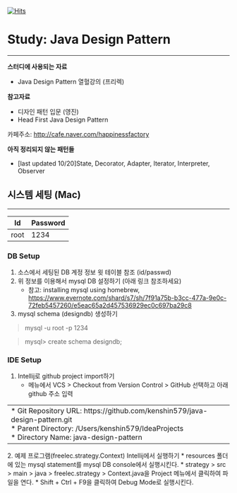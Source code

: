 [![Hits](https://hits.seeyoufarm.com/api/count/incr/badge.svg?url=https%3A%2F%2Fgithub.com%2Fkenshin579%2Ftutorials-java-design-pattern&count_bg=%2379C83D&title_bg=%23555555&icon=&icon_color=%23E7E7E7&title=hits&edge_flat=false)](https://hits.seeyoufarm.com)

# Study: Java Design Pattern
--------------------------------
 
**스터디에 사용되는 자료**

* Java Design Pattern 열혈강의 (프리렉)

**참고자료**

* 디자인 패턴 입문 (영진)
* Head First Java Design Pattern

카페주소: http://cafe.naver.com/happinessfactory

**아직 정리되지 않는 패턴들**
* [last updated 10/20]State, Decorator, Adapter, Iterator, Interpreter, Observer

## 시스템 세팅 (Mac)
------------------------
Id | Password  
--- | ---
root |1234

### DB Setup

1. 소스에서 세팅된 DB 계정 정보 윗 테이블 참조 (id/passwd)
2. 위 정보를 이용해서 mysql DB 설정하기 (아래 링크 참조하세요)
	* 참고: installing mysql using homebrew, https://www.evernote.com/shard/s7/sh/7f91a75b-b3cc-477a-9e0c-72feb5457260/e5eac65a2d457536929ec0c697ba29c8
3. mysql schema (designdb) 생성하기

> mysql -u root -p 1234

> mysql> create schema designdb;

### IDE Setup
1. Intellij로 github project import하기
	* 메뉴에서 VCS > Checkout from Version Control > GitHub 선택하고 아래 github 주소 입력

<table>
<tr>
  <td> 
* Git Repository URL: https://github.com/kenshin579/java-design-pattern.git<br/>
* Parent Directory: /Users/kenshin579/IdeaProjects<br/>
* Directory Name: java-design-pattern</td>
</tr>
</table>
2. 예제 프로그램(freelec.strategy.Context) Intellij에서 실행하기
	* resources 폴더에 있는 mysql statement를 mysql DB console에서 실행시킨다. 
	* strategy > src > main > java > freelec.strategy > Context.java을 Project 메뉴에서 클릭하여 파일을 연다.
	* Shift + Ctrl + F9을 클릭하여 Debug Mode로 실행시킨다.
